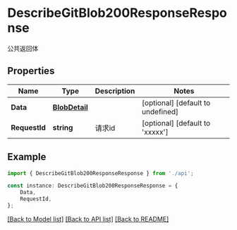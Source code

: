 # DescribeGitBlob200ResponseResponse

公共返回体

## Properties

Name | Type | Description | Notes
------------ | ------------- | ------------- | -------------
**Data** | [**BlobDetail**](BlobDetail.md) |  | [optional] [default to undefined]
**RequestId** | **string** | 请求id | [optional] [default to 'xxxxx']

## Example

```typescript
import { DescribeGitBlob200ResponseResponse } from './api';

const instance: DescribeGitBlob200ResponseResponse = {
    Data,
    RequestId,
};
```

[[Back to Model list]](../README.md#documentation-for-models) [[Back to API list]](../README.md#documentation-for-api-endpoints) [[Back to README]](../README.md)
